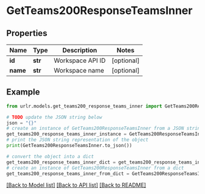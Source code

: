 # GetTeams200ResponseTeamsInner


## Properties

Name | Type | Description | Notes
------------ | ------------- | ------------- | -------------
**id** | **str** | Workspace API ID | [optional] 
**name** | **str** | Workspace name | [optional] 

## Example

```python
from urlr.models.get_teams200_response_teams_inner import GetTeams200ResponseTeamsInner

# TODO update the JSON string below
json = "{}"
# create an instance of GetTeams200ResponseTeamsInner from a JSON string
get_teams200_response_teams_inner_instance = GetTeams200ResponseTeamsInner.from_json(json)
# print the JSON string representation of the object
print(GetTeams200ResponseTeamsInner.to_json())

# convert the object into a dict
get_teams200_response_teams_inner_dict = get_teams200_response_teams_inner_instance.to_dict()
# create an instance of GetTeams200ResponseTeamsInner from a dict
get_teams200_response_teams_inner_from_dict = GetTeams200ResponseTeamsInner.from_dict(get_teams200_response_teams_inner_dict)
```
[[Back to Model list]](../README.md#documentation-for-models) [[Back to API list]](../README.md#documentation-for-api-endpoints) [[Back to README]](../README.md)


